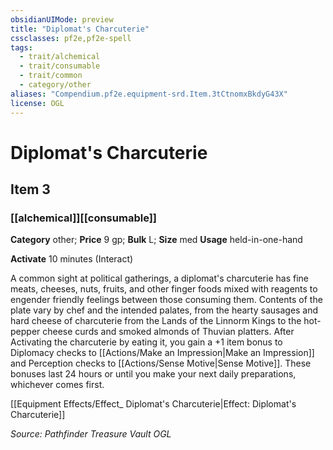 ```yaml
---
obsidianUIMode: preview
title: "Diplomat's Charcuterie"
cssclasses: pf2e,pf2e-spell
tags:
  - trait/alchemical
  - trait/consumable
  - trait/common
  - category/other
aliases: "Compendium.pf2e.equipment-srd.Item.3tCtnomxBkdyG43X"
license: OGL
---
```

# Diplomat's Charcuterie
## Item 3
### [[alchemical]][[consumable]]

**Category** other; 
**Price** 9 gp; 
**Bulk** L; **Size** med
**Usage** held-in-one-hand

**Activate** 10 minutes (Interact)

A common sight at political gatherings, a diplomat's charcuterie has fine meats, cheeses, nuts, fruits, and other finger foods mixed with reagents to engender friendly feelings between those consuming them. Contents of the plate vary by chef and the intended palates, from the hearty sausages and hard cheese of charcuterie from the Lands of the Linnorm Kings to the hot-pepper cheese curds and smoked almonds of Thuvian platters. After Activating the charcuterie by eating it, you gain a +1 item bonus to Diplomacy checks to [[Actions/Make an Impression|Make an Impression]] and Perception checks to [[Actions/Sense Motive|Sense Motive]]. These bonuses last 24 hours or until you make your next daily preparations, whichever comes first.

[[Equipment Effects/Effect_ Diplomat's Charcuterie|Effect: Diplomat's Charcuterie]]

*Source: Pathfinder Treasure Vault*
*OGL*